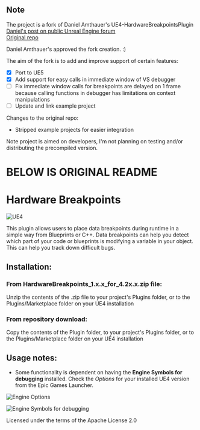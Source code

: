 ## Note

The project is a fork of Daniel Amthauer's UE4-HardwareBreakpointsPlugin  
[Daniel's post on public Unreal Engine forum](https://forums.unrealengine.com/t/free-hardware-breakpoints-a-plugin-to-let-you-set-data-breakpoints-on-any-variable-bp-or-c/210251)  
[Original repo](https://bitbucket.org/damthauer/ue4-hardwarebreakpointsplugin/src/master/)  

Daniel Amthauer's approved the fork creation. :)

The aim of the fork is to add and improve support of certain features:
- [x] Port to UE5
- [x] Add support for easy calls in immediate window of VS debugger
- [ ] Fix immediate window calls for breakpoints are delayed on 1 frame because calling functions in debugger has limitations on context manipulations
- [ ] Update and link example project

Changes to the original repo:
* Stripped example projects for easier integration

Note project is aimed on developers, I'm not planning on testing and/or distributing the precompiled version.

# BELOW IS ORIGINAL README
# Hardware Breakpoints
![UE4](https://img.shields.io/badge/UE4-4.24%2B-orange)

This plugin allows users to place data breakpoints during runtime in a simple way from Blueprints or C++. 
Data breakpoints can help you detect which part of your code or blueprints is modifying a variable in your object. This can help you track down difficult bugs.

## Installation:

### From HardwareBreakpoints_1.x.x_for_4.2x.x.zip file:

Unzip the contents of the .zip file to your project's Plugins folder, or to the Plugins/Marketplace folder on your UE4 installation

### From repository download:

Copy the contents of the Plugin folder, to your project's Plugins folder, or to the Plugins/Marketplace folder on your UE4 installation

## Usage notes:

* Some functionality is dependent on having the **Engine Symbols for debugging** installed. Check the *Options* for your installed UE4 version from the Epic Games Launcher.

![Engine Options](https://bitbucket.org/damthauer/ue4-hardwarebreakpointsplugin/raw/ed9a0d81f1f56f99a6890a3a174c98b980c8a5f7/Docs/Images/EngineOptions.png)

![Engine Symbols for debugging](https://bitbucket.org/damthauer/ue4-hardwarebreakpointsplugin/raw/ed9a0d81f1f56f99a6890a3a174c98b980c8a5f7/Docs/Images/EngineSymbols.png)


Licensed under the terms of the Apache License 2.0
